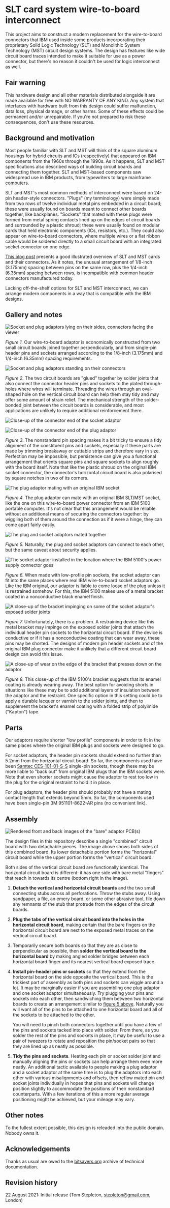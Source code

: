 # SLT card system wire-to-board interconnect

This project aims to construct a modern replacement for the wire-to-board
connectors that IBM used inside some products incorporating their proprietary
Solid Logic Technology (SLT) and Monolithic System Technology (MST) circuit
design systems. The design has features like wide circuit board traces intended
to make it suitable for use as a power connector, but there's no reason it
couldn't be used for logic interconnect as well.

## Fair warning

This hardware design and all other materials distributed alongside it are made
available for free with NO WARRANTY OF ANY KIND. Any system that interfaces
with hardware built from this design could suffer malfunction, data loss,
physical damage, or other harms. Some of these effects could be permanent
and/or unrepairable. If you're not prepared to risk these consequences, don't
use these resources.

## Background and motivation

Most people familiar with SLT and MST will think of the square aluminum
housings for hybrid circuits and ICs (respectively) that appeared on IBM
components from the 1960s through the 1990s. As it happens, SLT and MST
specifications also described ways of building circuit boards and connecting
them together. SLT and MST-based components saw widespread use in IBM products,
from typewriters to large mainframe computers.

SLT and MST's most common methods of interconnect were based on 24-pin
header-style connectors. "Plugs" (my terminology) were simply made from two
rows of twelve individual metal pins embedded in a circuit board; these were
usually found on boards meant to connect other boards together, like
backplanes. "Sockets" that mated with these plugs were formed from metal
spring contacts lined up on the edges of circuit boards and surrounded by a
plastic shroud; these were usually found on modular cards that held electronic
components (ICs, resistors, etc.). They could also appear on wire-to-board
connectors, where multiple wires or a flat ribbon cable would be soldered
directly to a small circuit board with an integrated socket connector on one
edge.

[This blog post](http://techandtrouble.blogspot.com/2014/04/happy-50th-system360-pt5-anatomy-of-slt.html)
presents a good illustrated overview of SLT and MST cards and their connectors.
As it notes, the unusual arrangement of 1/8-inch (3.175mm) spacing between pins
on the same row, plus the 1/4-inch (6.35mm) spacing between rows, is
incompatible with common header connectors manufactured today.

Lacking off-the-shelf options for SLT and MST interconnect, we can arrange
modern components in a way that is compatible with the IBM designs.

## Gallery and notes

![Socket and plug adaptors lying on their sides, connectors facing the viewer
](pics/adaptors_flat.jpg)

_Figure 1._ Our wire-to-board adaptor is economically constructed from two
small circuit boards joined together perpendicularly, and from single-pin
header pins and sockets arranged according to the 1/8-inch (3.175mm) and
1/4-inch (6.35mm) spacing requirements.

![Socket and plug adaptors standing on their connectors
](pics/adaptors_upright.jpg)

_Figure 2._ The two circuit boards are "glued" together by solder joints that
also connect the connector header pins and sockets to the plated through-holes
where wires will terminate. Threading the wires through an oval-shaped hole on
the vertical circuit board can help them stay tidy and may offer some amount of
strain relief. The mechanical strength of the solder-bonded joint between the
circuit boards is considerable, and most applications are unlikely to require
additional reinforcement there.

![Close-up of the connector end of the socket adaptor](
pics/connector_socket.jpg)

![Close-up of the connector end of the plug adaptor](pics/connector_plug.jpg)

_Figure 3._ The nonstandard pin spacing makes it a bit tricky to ensure a tidy
alignment of the constituent pins and sockets, especially if these parts are
made by trimming breakaway or cuttable strips and therefore vary in size.
Perfection may be impossible, but persistence can give you a functional
arrangement that orients square pins and square sockets to align roughly with
the board itself.  Note that like the plastic shroud on the original IBM socket
connector, the connector's horizontal circuit board is also polarised by square
notches in two of its corners.

![The plug adaptor mating with an original IBM socket](pics/mating_5100.jpg)

_Figure 4._ The plug adaptor can mate with an original IBM SLT/MST socket, like
the one on this wire-to-board power connector from an IBM 5100 portable
computer. It's not clear that this arrangement would be reliable without an
additional means of securing the connectors together: by wiggling both of them
around the connection as if it were a hinge, they can come apart fairly easily.

![The plug and socket adaptors mated together](pics/mating_self.jpg)

_Figure 5._ Naturally, the plug and socket adaptors can connect to each other,
but the same caveat about security applies.

![The socket adaptor installed in the location where the IBM 5100's power
supply connector goes](pics/restraint_5100_1.jpg)

_Figure 6._ When made with low-profile pin sockets, the socket adaptor can fit
into the same places where real IBM wire-to-board socket adaptors go. Like the
IBM original, our adaptor is liable to come loose of the plug unless it is
restrained somehow. For this, the IBM 5100 makes use of a metal bracket coated
in a nonconductive black enamel finish.

![A close-up of the bracket impinging on some of the socket adaptor's exposed
solder joints](pics/restraint_5100_2.jpg)

_Figure 7._ Unfortunately, there is a problem. A restraining device like this
metal bracket may impinge on the exposed solder joints that attach the
individual header pin sockets to the horizontal circuit board. If the device is
conductive or if it has a nonconductive coating that can wear away, these pins
may be shorted.  The designs of modern pin header sockets and of the original
IBM plug connector make it unlikely that a different circuit board design can
avoid this issue.

![A close-up of wear on the edge of the bracket that presses down on the
adaptor](bracket_wear.jpg)

_Figure 8._ This close-up of the IBM 5100's bracket suggests that its enamel
coating is already wearing away. The best option for avoiding shorts in
situations like these may be to add additional layers of insulation between the
adaptor and the restraint. One specific option in this setting could be to
apply a durable lacquer or varnish to the solder joints, and then to supplement
the bracket's enamel coating with a folded strip of polyimide ("Kapton") tape.

## Parts

Our adaptors require shorter "low profile" components in order to fit in the
same places where the original IBM plugs and sockets were designed to go.

For socket adaptors, the header pin sockets should extend no further than 5.2mm
from the horizontal circuit board. So far, the components used have been
[Samtec CES-101-01-S-S](https://www.samtec.com/products/ces-101-01-s-s)
single-pin sockets, though these may be more liable to "back out" from original
IBM plugs than the IBM sockets were. Note that even shorter sockets might cause
the adaptor to rest too low in the plug for the original restraint to hold it
in place.

For plug adaptors, the header pins should probably not have a mating contact
length that extends beyond 5mm. So far, the components used have been
single-pin 3M 951101-8622-AR pins (no convenient link).

## Assembly

![Rendered front and back images of the "bare" adaptor PCB(s)](pcb.png)

The design files in this repository describe a single "combined" circuit board
with two detachable pieces. The image above shows both sides of this combined
board. Its lower detachable portion forms the "horizontal" circuit board while
the upper portion forms the "vertical" circuit board.

Both sides of the vertical circuit board are functionally identical. The
horizontal circuit board is different: it has one side with bare metal
"fingers" that reach in towards its centre (bottom right in the image).

1. **Detach the vertical and horizontal circuit boards** and the two small
   connecting stubs across all perforations. Throw the stubs away. Using
   sandpaper, a file, an emery board, or some other abrasive tool, file down
   any remnants of the stub that protrude from the edges of the circuit boards.

2. **Plug the tabs of the vertical circuit board into the holes in the
   horizontal circuit board**, making certain that the bare fingers on the
   horizontal circuit board are next to the exposed metal traces on the
   vertical circuit board.

3. Temporarily secure both boards so that they are as close to perpendicular
   as possible, then **solder the vertical board to the horizontal board** by
   making angled solder bridges between each horizontal board finger and its
   nearest vertical board exposed trace.

4. **Install pin-header pins or sockets** so that they extend from the
   horizontal board on the side opposite the vertical board. This is the
   trickiest part of assembly as both pins and sockets can wiggle around a lot.
   It may be marginally easier if you are assembling one plug adaptor and one
   socket adaptor simultaneously. Try plugging your pins and sockets into each
   other, then sandwiching them between two horizontal boards to create an
   arrangement similar to [figure 5 above](#gallery-and-notes). Naturally you
   will want all of the pins to be attached to one horizontal board and all of
   the sockets to be attached to the other.

   You will need to pinch both connectors together until you have a few of the
   pins and sockets tacked into place with solder. From there, as you solder
   the rest of the pins and sockets in place, it may be useful to use a pair of
   tweezers to rotate and reposition the pin/socket pairs so that they are
   lined up as neatly as possible. 

5. **Tidy the pins and sockets**. Heating each pin or socket solder joint and
   manually aligning the pins or sockets can help arrange them even more
   neatly. An additional tactic available to people making a plug adaptor and
   a socket adaptor at the same time is to plug the adaptors into each other
   with various misalignments and offsets, then reflow mated pin and socket
   joints individually in hopes that pins and sockets will change position
   slightly to accommodate the positions of their nonstandard counterparts.
   With a few iterations of this a more regular average positioning might be
   achieved, but your mileage may vary.

## Other notes

To the fullest extent possible, this design is releaded into the public domain.
Nobody owns it.

## Acknowledgements

Thanks as usual are owed to the [bitsavers.org](http://bitsavers.org) archive
of technical documentation.

## Revision history

22 August 2021: Initial release 
(Tom Stepleton, [stepleton@gmail.com](mailto:stepleton@gmail.com), London)
